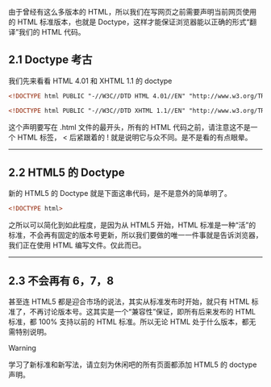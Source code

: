由于曾经有这么多版本的 HTML，所以我们在写网页之前需要声明当前网页使用的 HTML 标准版本，也就是 Doctype，这样才能保证浏览器能以正确的形式“翻译”我们的 HTML 代码。

## 2.1 Doctype 考古

我们先来看看 HTML 4.01 和 XHTML 1.1 的 doctype

```html
<!DOCTYPE html PUBLIC "-//W3C//DTD HTML 4.01//EN" "http://www.w3.org/TR/html4/strict.dtd">
```

```html
<!DOCTYPE html PUBLIC "-//W3C//DTD XHTML 1.1//EN" "http://www.w3.org/TR/xhtml11/DTD/xhtml11.dtd">
```

这个声明要写在 .html 文件的最开头，所有的 HTML 代码之前，请注意这不是一个 HTML 标签， < 后紧跟着的 ! 就是说明它与众不同。是不是看的有点眼晕。

---
## 2.2 HTML5 的 Doctype

新的 HTML5 的 Doctype 就是下面这串代码，是不是意外的简单明了。

```html
<!DOCTYPE html>
```

之所以可以简化到如此程度，是因为从 HTML5 开始，HTML 标准是一种“活”的标准，不会再有固定的版本号更新，所以我们要做的唯一一件事就是告诉浏览器，我们正在使用 HTML 编写文件。仅此而已。

___
## 2.3 不会再有 6，7，8

甚至连 HTML5 都是迎合市场的说法，其实从标准发布时开始，就只有 HTML 标准了，不再讨论版本号。这其实是一个“兼容性”保证，即所有后来发布的 HTML 标准，都 100% 支持以前的 HTML 标准。所以无论 HTML 处于什么版本，都无需特别说明。

>[!warning]
> 学习了新标准和新写法，请立刻为休闲吧的所有页面都添加 HTML5 的 doctype 声明。